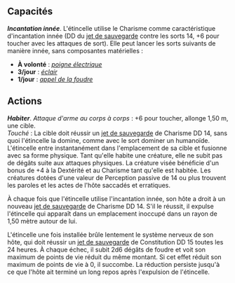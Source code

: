 ## Capacités
_**Incantation innée**_. L'étincelle utilise le Charisme comme caractéristique d'incantation innée (DD du [jet de sauvegarde](/utiliser-les-caracteristiques/#jets-de-sauvegarde) contre les sorts 14, +6 pour toucher avec les attaques de sort). Elle peut lancer les sorts suivants de manière innée, sans composantes matérielles :
* **À volonté** : [_poigne électrique_](/grimoire/poigne-electrique/)
* **3/jour** : [_éclair_](/grimoire/eclair/)
* **1/jour** : [_appel de la foudre_](/grimoire/appel-de-la-foudre/)

## Actions
_**Habiter**_. _Attaque d'arme au corps à corps_ : +6 pour toucher, allonge 1,50 m, une cible.  
_Touché_ : La cible doit réussir un [jet de sauvegarde](/utiliser-les-caracteristiques/#jets-de-sauvegarde) de Charisme DD 14, sans quoi l'étincelle la domine, comme avec le sort dominer un humanoïde. L'étincelle entre instantanément dans l'emplacement de sa cible et fusionne avec sa forme physique. Tant qu'elle habite une créature, elle ne subit pas de dégâts suite aux attaques physiques. La créature visée bénéficie d'un bonus de +4 à la Dextérité et au Charisme tant qu'elle est habitée. Les créatures dotées d'une valeur de Perception passive de 14 ou plus trouvent les paroles et les actes de l'hôte saccadés et erratiques.

À chaque fois que l'étincelle utilise l'incantation innée, son hôte a droit à un nouveau [jet de sauvegarde](/utiliser-les-caracteristiques/#jets-de-sauvegarde) de Charisme DD 14. S'il le réussit, il expulse l'étincelle qui apparaît dans un emplacement inoccupé dans un rayon de 1,50 mètre autour de lui.

L'étincelle une fois installée brûle lentement le système nerveux de son hôte, qui doit réussir un [jet de sauvegarde](/utiliser-les-caracteristiques/#jets-de-sauvegarde) de Constitution DD 15 toutes les 24 heures. À chaque échec, il subit 2d6 dégâts de foudre et voit son maximum de points de vie réduit du même montant. Si cet effet réduit son maximum de points de vie à 0, il succombe. La réduction persiste jusqu'à ce que l'hôte ait terminé un long repos après l'expulsion de l'étincelle.
